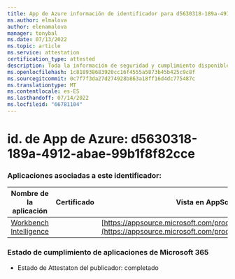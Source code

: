 ```yaml
---
title: App de Azure información de identificador para d5630318-189a-4912-abae-99b1f8f82cce
ms.author: elmalova
author: elenamalova
manager: tonybal
ms.date: 07/13/2022
ms.topic: article
ms.service: attestation
certification_type: attested
description: Toda la información de seguridad y cumplimiento disponible para d5630318-189a-4912-abae-99b1f8f82cce.
ms.openlocfilehash: 1c818938683920cc16f4555a5873b45b425c9c8f
ms.sourcegitcommit: 0c7f7f3da27d274928b863a18ff16d4dc775487c
ms.translationtype: MT
ms.contentlocale: es-ES
ms.lasthandoff: 07/14/2022
ms.locfileid: "66781104"
---
```

# <a name="azure-app-id-d5630318-189a-4912-abae-99b1f8f82cce"></a>id. de App de Azure: d5630318-189a-4912-abae-99b1f8f82cce


### <a name="apps-associated-with-this-id"></a>Aplicaciones asociadas a este identificador:
| **Nombre de la aplicación** | **Certificado** | **Vista en AppSource** |
|--------------|---------------|-----------------------|
| [Workbench Intelligence](../forward/WA200002705.md) |  | [https://appsource.microsoft.com/product/office/WA200002705](https://appsource.microsoft.com/product/office/WA200002705) |

### <a name="microsoft-365-app-compliance-status"></a>Estado de cumplimiento de aplicaciones de Microsoft 365
- Estado de Attestaton del publicador: completado
